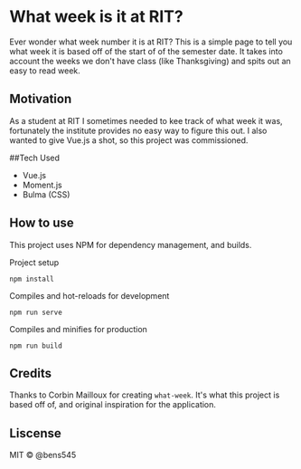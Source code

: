 # What week is it at RIT?

Ever wonder what week number it is at RIT?  This is a simple page to tell you what week it is based off of the start of 
of the semester date.  It takes into account the weeks we don't have class (like Thanksgiving) and spits out an easy to
read week.

## Motivation

As a student at RIT I sometimes needed to kee track of what week it was, fortunately the institute provides no easy way
to figure this out.  I also wanted to give Vue.js a shot, so this project was commissioned.

##Tech Used

- Vue.js
- Moment.js
- Bulma (CSS)

## How to use

This project uses NPM for dependency management, and builds. 

Project setup
```
npm install
```

Compiles and hot-reloads for development
```
npm run serve
```

Compiles and minifies for production
```
npm run build
```

## Credits

Thanks to Corbin Mailloux for creating `what-week`.  It's what this project is based off of, and original inspiration for
the application.

## Liscense

MIT © @bens545